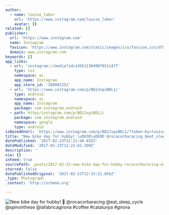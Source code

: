 ```yaml
---
author:
  - name: louise_laker
    url: 'https://www.instagram.com/louise_laker'
    avatar: {}
related: []
publisher:
  url: 'https://www.instagram.com'
  name: Instagram
  favicon: 'https://www.instagram.com/static/images/ico/favicon.ico/dfa85bb1fd63.ico'
  domain: www.instagram.com
keywords: []
app_links:
  - url: 'instagram://media?id=1456113049076511477'
    type: ios
    namespace: ai
    app_name: Instagram
    app_store_id: '389801252'
  - url: 'https://www.instagram.com/p/BQ1JxpzBDL1/'
    type: android
    namespace: ai
    app_name: Instagram
    package: com.instagram.android
  - path: https/instagram.com/p/BQ1JxpzBDL1/
    package: com.instagram.android
    namespace: google
    type: android
isBasedOnUrl: 'https://www.instagram.com/p/BQ1JxpzBDL1/?taken-by=louise_laker'
title: "New bike day for hubby! \uD83D\uDE0D @rocacorbaracing @eat_sleep_cycle @spinonthese @lafabricagirona #coffee #catalunya #girona"
datePublished: '2017-02-23T12:21:48.835Z'
dateModified: '2017-02-23T12:21:42.399Z'
description: ''
via: {}
inFeed: true
sourcePath: _posts/2017-02-23-new-bike-day-for-hubby-rocacorbaracing-eat_sleep_cycle.md
starred: false
datePublishedOriginal: '2017-02-23T12:15:21.856Z'
_type: Photograph
_context: 'http://schema.org'

---
```

![New bike day for hubby!  @rocacorbaracing @eat_sleep_cycle @spinonthese @lafabricagirona #coffee #catalunya #girona](https://scontent.cdninstagram.com/t51.2885-15/s640x640/sh0.08/e35/16789389_153448021835758_3990773252258529280_n.jpg)